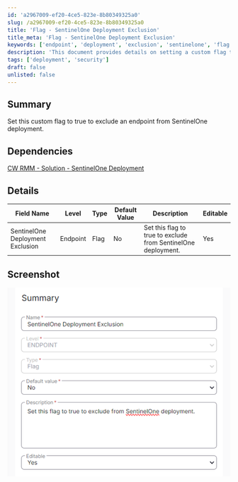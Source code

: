 ```yaml
---
id: 'a2967009-ef20-4ce5-823e-8b80349325a0'
slug: /a2967009-ef20-4ce5-823e-8b80349325a0
title: 'Flag - SentinelOne Deployment Exclusion'
title_meta: 'Flag - SentinelOne Deployment Exclusion'
keywords: ['endpoint', 'deployment', 'exclusion', 'sentinelone', 'flag']
description: 'This document provides details on setting a custom flag to exclude an endpoint from SentinelOne deployment. It includes information on dependencies, field names, and editable options to ensure proper configuration.'
tags: ['deployment', 'security']
draft: false
unlisted: false
---
```


## Summary

Set this custom flag to true to exclude an endpoint from SentinelOne deployment.

## Dependencies

[CW RMM - Solution - SentinelOne Deployment](/docs/e0abdce8-a697-43b1-a404-18168a616627)

## Details

| Field Name                              | Level   | Type | Default Value | Description                                                      | Editable |
|-----------------------------------------|---------|------|---------------|------------------------------------------------------------------|----------|
| SentinelOne Deployment Exclusion        | Endpoint| Flag | No            | Set this flag to true to exclude from SentinelOne deployment.    | Yes      |

## Screenshot

![Screenshot](../../../static/img/docs/a2967009-ef20-4ce5-823e-8b80349325a0/image_1.png)


